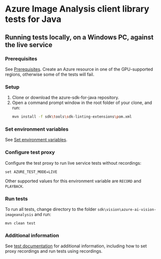 # Azure Image Analysis client library tests for Java

## Running tests locally, on a Windows PC, against the live service

### Prerequisites

See [Prerequisites](https://github.com/Azure/azure-sdk-for-java/blob/main/sdk/vision/azure-ai-vision-imageanalysis/README.md#prerequisites). Create an Azure resource in one of the GPU-supported regions, otherwise some of the tests will fail.

### Setup

1. Clone or download the azure-sdk-for-java repository.
1. Open a command prompt window in the root folder of your clone, and run:
   ```bash
   mvn install -f sdk\tools\sdk-linting-extensions\pom.xml
   ```

### Set environment variables

See [Set environment variables](https://github.com/Azure/azure-sdk-for-java/blob/main/sdk/vision/azure-ai-vision-imageanalysis/README.md#set-environment-variables).

### Configure test proxy

Configure the test proxy to run live service tests without recordings:
```
set AZURE_TEST_MODE=LIVE
```
Other supported values for this environment variable are `RECORD` and `PLAYBACK`.

### Run tests

To run all tests, change directory to the folder `sdk\vision\azure-ai-vision-imageanalysis` and run:
```
mvn clean test
```

### Additional information

See [test documentation](https://github.com/Azure/azure-sdk-for-java/blob/main/sdk/core/azure-core-test/README.md) for additional information, including how to set proxy recordings and run tests using recordings.
